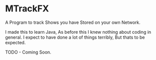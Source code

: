# MTrackFX
A Program to track Shows you have Stored on your own Network.

I made this to learn Java, As before this I knew nothing about coding in general. I expect to have done a lot of things terribly, But thats to be expected.

TODO - Coming Soon.
